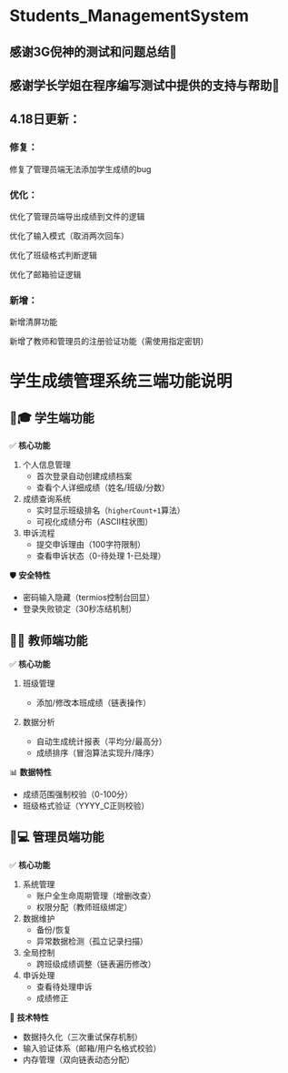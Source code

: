 # Students_ManagementSystem  

## 感谢3G倪神的测试和问题总结🫡  

## 感谢学长学姐在程序编写测试中提供的支持与帮助🫡

## 4.18日更新：
### 修复：
修复了管理员端无法添加学生成绩的bug
### 优化：
优化了管理员端导出成绩到文件的逻辑  

优化了输入模式（取消两次回车） 

优化了班级格式判断逻辑  

优化了邮箱验证逻辑  


### 新增：
新增清屏功能  

新增了教师和管理员的注册验证功能（需使用指定密钥） 



# 学生成绩管理系统三端功能说明

## 👨🎓 学生端功能


✅ ​**核心功能**
1. 个人信息管理
   - 首次登录自动创建成绩档案
   - 查看个人详细成绩（姓名/班级/分数）
2. 成绩查询系统
   - 实时显示班级排名（`higherCount+1`算法）
   - 可视化成绩分布（ASCII柱状图）
3. 申诉流程
   - 提交申诉理由（100字符限制）
   - 查看申诉状态（0-待处理 1-已处理）

🛡️ ​**安全特性**  
- 密码输入隐藏（termios控制台回显）
- 登录失败锁定（30秒冻结机制）


## 👩🏫 教师端功能


✅ ​**核心功能**
1. 班级管理
   - 添加/修改本班成绩（链表操作）

2. 数据分析
   - 自动生成统计报表（平均分/最高分）
   - 成绩排序（冒泡算法实现升/降序）

📊 ​**数据特性**
- 成绩范围强制校验（0-100分）
- 班级格式验证（YYYY_C正则校验）

## 👨💻 管理员端功能

✅ ​**核心功能**
1. 系统管理
   - 账户全生命周期管理（增删改查）  
   - 权限分配（教师班级绑定）  
2. 数据维护  
   - 备份/恢复  
   - 异常数据检测（孤立记录扫描）  
3. 全局控制  
   - 跨班级成绩调整（链表遍历修改）
4. 申诉处理
   - 查看待处理申诉
   - 成绩修正


🔧 ​**技术特性**
- 数据持久化（三次重试保存机制）  
- 输入验证体系（邮箱/用户名格式校验）  
- 内存管理（双向链表动态分配） 


